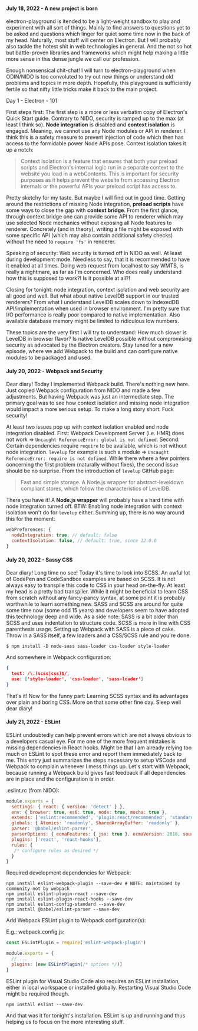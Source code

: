 #### July 18, 2022 - A new project is born

electron-playground is itended to be a light-weight sandbox to play and experiment with all sort of things. Mainly to find answers to questions yet to be asked and questions which linger for quiet some time now in the back of my head. Naturally, most stuff will center on Electron. But I will probably also tackle the hotest shit in web technologies in general. And the not so hot but battle-proven libraries and frameworks which might help making a little more sense in this dense jungle we call our profession.

Enough nonsensical chit-chat! I will turn to electron-playground when ODIN/NIDO is too convoluted to try out new things or understand old problems and topics in more depth. Hopefully, this playground is  sufficiently fertile so that nifty little tricks make it back to the main project.

Day 1 - Electron - 101

First steps first: The first step is a more or less verbatim copy of Electron's Quick Start guide. Contrary to NIDO, security is ramped up to the max (at least I think so). **Node integration** is disabled and **context isolation** is engaged. Meaning, we cannot use any Node modules or API in renderer. I think this is a safety measure to prevent injection of code which then has access to the formidable power Node APIs pose. Context isolation takes it up a notch:

> Context Isolation is a feature that ensures that both your preload scripts and Electron's internal logic run in a separate context to the website you load in a webContents. This is important for security purposes as it  helps prevent the website from accessing Electron internals or the powerful APIs your preload script has access to.

Pretty sketchy for my taste. But maybe I will find out in good time. Getting around the restrictions of missing Node integration, **preload scripts** have some ways to close the gap with **context bridge**. From the first glance, through context bridge one can provide some API to renderer which may use selected Node mechanics without exposing all Node features to renderer. Concretely (and in theory), writing a file might be exposed with some specific API (which may also contain additional safety checks) without the need to `require 'fs'` in renderer.

Speaking of security: Web security is turned off in NIDO as well. At least during development mode. Needless to say, that it is recommended to have it enabled at all times. Doing web request from localhost to say WMTS, is really a nightmare, as far as I'm concerned. Who does really understand how this is supposed to work?! Is it possible at all?!

Closing for tonight: node integration, context isolation and web security are all good and well. But what about native LevelDB support in our trusted renderers? From what I understand LevelDB scales down to IndexedDB API/implementation when used in browser environment. I'm pretty sure that I/O performance is really poor compared to native implementation. Also available database memory might be limited to ridiculous low numbers.

These topics are the very first I will try to understand: How much slower is LevelDB in browser flavor? Is native LevelDB possible without compromising security as advocated by the Electron creators. Stay tuned for a new episode, where we add Webpack to the build and can configure native modules to be packaged and used.

#### July 20, 2022 - Webpack and Security

Dear diary! Today I implemented Webpack build. There's nothing new here. Just copied Webpack configuration from NIDO and made a few adjustments. But having Webpack was just an intermediate step. The primary goal was to see how context isolation and missing node integration would impact a more serious setup. To make a long story short: Fuck security!

At least two issues pop up with context isolation enabled and node integration disabled. First: Webpack Development Server (i.e. HMR) does not work => `Uncaught ReferenceError: global is not defined`. Second: Certain dependencies require `require` to be available, which is not without node integration. `levelup` for example is such a module => `Uncaught ReferenceError: require is not defined`. While there where a few pointers concerning the first problem (naturally without fixes), the second issue should be no surprise. From the introduction of `levelup` GitHub page:

> Fast and simple storage. A Node.js wrapper for abstract-leveldown compliant stores, which follow the characteristics of LevelDB.

There you have it! A **Node.js wrapper** will probably have a hard time with node integration turned off. BTW: Enabling node integration with context isolation won't do for `levelup` either. Summing up, there is no way around this for the moment:

```javascript
webPreferences: {
  nodeIntegration: true, // default: false
  contextIsolation: false, // default: true, since 12.0.0
}
```

#### July 20, 2022 - Sassy CSS

Dear diary! Long time no see! Today it's time to look into SCSS. An awful lot of CodePen and CodeSandbox examples are based on SCSS. It is not always easy to transpile this code to CSS in your head on-the-fly. At least my head is a pretty bad transpiler. While it might be beneficial to learn CSS from scratch without any fancy-pancy syntax, at some point it is probably worthwhile to learn something new. SASS and SCSS are around for quite some time now (some odd 15 years) and developers seem to have adopted this technology deep and wide. As a side note: SASS is a bit older than SCSS and uses indentation to structure code. SCSS is more in line with CSS parenthesis usage. Setting up Webpack with SASS is a piece of cake. Throw in a SASS itself, a few loaders and a CSS/SCSS rule and you're done.

```
$ npm install -D node-sass sass-loader css-loader style-loader
```

And somewhere in Webpack configuration:

```json
{
  test: /\.(scss|css)$/,
  use: ['style-loader', 'css-loader', 'sass-loader']
}
```

That's it! Now for the funny part: Learning SCSS syntax and its advantages over plain and boring CSS. More on that some other fine day. Sleep well dear diary!

#### July 21, 2022 - ESLint

ESLint undoubtedly can help prevent errors which are not always obvious to a developers casual eye. For me one of the more frequent mistakes is missing dependencies in React hooks. Might be that I am already relying too much on ESLint to spot these error and report them immediately back to me. This entry just summarizes the steps necessary to setup VSCode and Webpack to complain whenever I mess things up. Let's start with Webpack, because running a Webpack build gives fast feedback if all dependencies are in place and the configuration is in order.

.eslint.rc (from NIDO):

```javascript
module.exports = {
  settings: { react: { version: 'detect' } },
  env: { browser: true, es6: true, node: true, mocha: true },
  extends: ['eslint:recommended', 'plugin:react/recommended', 'standard'],
  globals: { Atomics: 'readonly', SharedArrayBuffer: 'readonly' },
  parser: '@babel/eslint-parser',
  parserOptions: { ecmaFeatures: { jsx: true }, ecmaVersion: 2018, sourceType: 'module' },
  plugins: ['react', 'react-hooks'],
  rules: {
   /* configure rules as desired */
  }
}
```

Required development dependencies for Webpack:

```console
npm install eslint-webpack-plugin --save-dev # NOTE: maintained by community not by webpack
npm install eslint-plugin-react --save-dev
npm install eslint-plugin-react-hooks --save-dev
npm install eslint-config-standard --save-dev
npm install @babel/eslint-parser --save-dev
```

Add Webpack ESLint plugin to Webpack configuration(s):

E.g.: webpack.config.js:

```javascript
const ESLintPlugin = require('eslint-webpack-plugin')

module.exports = {
  // ...
  plugins: [new ESLintPlugin(/* options */)]
}
```

ESLint plugin for Visual Studio Code also requires an ESLint installation, either in local workspace or installed globally. Restarting Visual Studio Code might be required though.

```console
npm install eslint --save-dev
```

And that was it for tonight's installation. ESLint is up and running and thus helping us to focus on the more interesting stuff.

